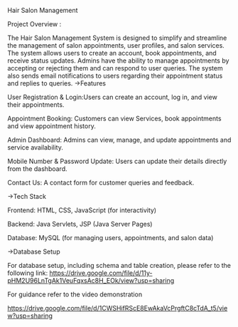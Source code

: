 Hair Salon Management

Project Overview :

The Hair Salon Management System is designed to simplify and streamline the management of salon appointments, user profiles, and salon services. 
The system allows users to create an account, book appointments, and receive status updates.
Admins have the ability to manage appointments by accepting or rejecting them and can respond to user queries.
The system also sends email notifications to users regarding their appointment status and replies to queries.
->Features

User Registration & Login:Users can create an account, log in, and view their appointments.

Appointment Booking: Customers can view Services, book appointments  and view appointment history.

Admin Dashboard: Admins can view, manage, and update appointments and service availability.

Mobile Number & Password Update:  Users can update their details directly from the dashboard.

Contact Us: A contact form for customer queries and feedback.


->Tech Stack

Frontend: HTML, CSS, JavaScript (for interactivity)

Backend: Java Servlets, JSP (Java Server Pages)

Database: MySQL (for managing users, appointments, and salon data)

->Database Setup

For database setup, including schema and table creation, please refer to the following link:
https://drive.google.com/file/d/11y-pHM2U96LnTgAk1VeuFqxsAc8H_EOk/view?usp=sharing

For guidance refer to the video demonstration

https://drive.google.com/file/d/1CWSHifRScE8EwAkaVcPrgftC8cTdA_t5/view?usp=sharing
